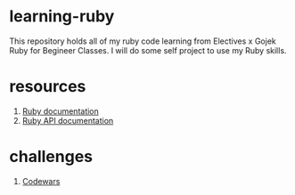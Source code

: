 # learning-ruby
This repository holds all of my ruby code learning from Electives x Gojek Ruby for Begineer Classes. I will do some self project to use my Ruby skills.

# resources 
1. [Ruby documentation](https://ruby-doc.org/)
2. [Ruby API documentation](https://apidock.com/ruby)

# challenges
1. [Codewars](https://www.codewars.com/)